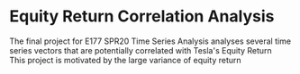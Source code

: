# Equity Return Correlation Analysis
The final project for E177 SPR20 Time Series Analysis analyses several time series vectors that are potentially correlated with Tesla's Equity Return  
This project is motivated by the large variance of equity return
